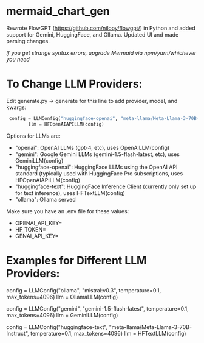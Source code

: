 # mermaid_chart_gen
Rewrote FlowGPT (https://github.com/nilooy/flowgpt/) in Python and added support for Gemini, HuggingFace, and Ollama. Updated UI and made parsing changes.

_If you get strange syntax errors, upgrade Mermaid via npm/yarn/whichever you need_

# To Change LLM Providers:

Edit generate.py -> generate for this line to add provider, model, and kwargs:

```python
 config = LLMConfig("huggingface-openai", "meta-llama/Meta-Llama-3-70B-Instruct", temperature=0.1, max_tokens=4096)
        llm = HFOpenAIAPILLM(config)
```
Options for LLMs are:
- "openai": OpenAI LLMs (gpt-4, etc), uses OpenAILLM(config)
- "gemini": Google Gemini LLMs (gemini-1.5-flash-latest, etc), uses GeminiLLM(config)
- "huggingface-openai": HuggingFace LLMs using the OpenAI API standard (typically used with HuggingFace Pro subscriptions, uses HFOpenAIAPILLM(config)
- "huggingface-text": HuggingFace Inference Client (currently only set up for text inference), uses HFTextLLM(config)
- "ollama": Ollama served
        
Make sure you have an .env file for these values:
- OPENAI_API_KEY=
- HF_TOKEN=
- GENAI_API_KEY=


# Examples for Different LLM Providers:

config = LLMConfig("ollama", "mistral:v0.3", temperature=0.1, max_tokens=4096)
        llm = OllamaLLM(config)

config = LLMConfig("gemini", "gemini-1.5-flash-latest", temperature=0.1, max_tokens=4096)
        llm = GeminiLLM(config)

config = LLMConfig("huggingface-text", "meta-llama/Meta-Llama-3-70B-Instruct", temperature=0.1, max_tokens=4096)
        llm = HFTextLLM(config)
